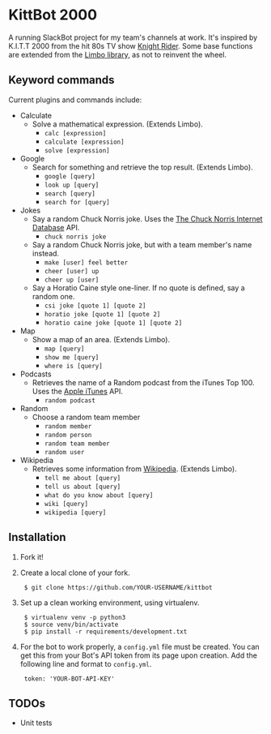 
# KittBot 2000

A running SlackBot project for my team's channels at work. It's inspired by K.I.T.T 2000
from the hit 80s TV show [Knight Rider](https://en.wikipedia.org/wiki/Knight_Rider_(1982_TV_series)).
Some base functions are extended from the [Limbo library](https://github.com/llimllib/limbo), as not to reinvent the wheel. 


## Keyword commands
Current plugins and commands include:


* Calculate
    - Solve a mathematical expression. (Extends Limbo).
        * `calc [expression]`
        * `calculate [expression]`
        * `solve [expression]`
* Google
    - Search for something and retrieve the top result. (Extends Limbo).
        * `google [query]` 
        * `look up [query]` 
        * `search [query]` 
        * `search for [query]` 
* Jokes
    - Say a random Chuck Norris joke. Uses the 
    [The Chuck Norris Internet Database](http://api.icndb.com) API.
        * `chuck norris joke` 
    - Say a random Chuck Norris joke, but with a team member's name instead.
        * `make [user] feel better`
        * `cheer [user] up`
        * `cheer up [user]`
    - Say a Horatio Caine style one-liner. If no quote is defined, say a random one.
        * `csi joke [quote 1] [quote 2]`
        * `horatio joke [quote 1] [quote 2]`
        * `horatio caine joke [quote 1] [quote 2]`
* Map
    - Show a map of an area. (Extends Limbo).
        * `map [query]` 
        * `show me [query]` 
        * `where is [query]` 
* Podcasts
    - Retrieves the name of a Random podcast from the iTunes Top 100. Uses the 
    [Apple iTunes](https://itunes.apple.com/) API.
        * `random podcast` 
* Random
    - Choose a random team member
        * `random member`
        * `random person`
        * `random team member`
        * `random user`
* Wikipedia
    - Retrieves some information from [Wikipedia](https://www.wikipedia.org/). (Extends Limbo).
        * `tell me about [query]` 
        * `tell us about [query]` 
        * `what do you know about [query]` 
        * `wiki [query]` 
        * `wikipedia [query]`


## Installation

1. Fork it!

2. Create a local clone of your fork.
    
        $ git clone https://github.com/YOUR-USERNAME/kittbot

3. Set up a clean working environment, using virtualenv.

        $ virtualenv venv -p python3
        $ source venv/bin/activate
        $ pip install -r requirements/development.txt
      
4. For the bot to work properly, a `config.yml` file must be created. You can get this from your Bot's API token from its page upon creation. Add the following line and format to `config.yml`.

        token: 'YOUR-BOT-API-KEY'


## TODOs

* Unit tests
